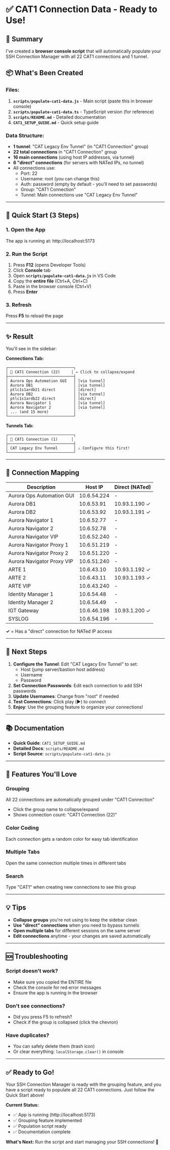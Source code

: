 # ✅ CAT1 Connection Data - Ready to Use!

## 🎯 Summary

I've created a **browser console script** that will automatically populate your SSH Connection Manager with all 22 CAT1 connections and 1 tunnel.

## 📦 What's Been Created

### Files:
1. **`scripts/populate-cat1-data.js`** - Main script (paste this in browser console)
2. **`scripts/populate-cat1-data.ts`** - TypeScript version (for reference)
3. **`scripts/README.md`** - Detailed documentation
4. **`CAT1_SETUP_GUIDE.md`** - Quick setup guide

### Data Structure:
- **1 tunnel**: "CAT Legacy Env Tunnel" (in "CAT1 Connection" group)
- **22 total connections** in "CAT1 Connection" group
- **16 main connections** (using host IP addresses, via tunnel)
- **6 "direct" connections** (for servers with NATed IPs, no tunnel)
- All connections use:
  - Port: 22
  - Username: root (you can change this)
  - Auth: password (empty by default - you'll need to set passwords)
  - Group: "CAT1 Connection"
  - Tunnel: Main connections use "CAT Legacy Env Tunnel"

---

## 🚀 Quick Start (3 Steps)

### 1. Open the App
The app is running at: http://localhost:5173

### 2. Run the Script
1. Press **F12** (opens Developer Tools)
2. Click **Console** tab
3. Open **`scripts/populate-cat1-data.js`** in VS Code
4. Copy the **entire file** (Ctrl+A, Ctrl+C)
5. Paste in the browser console (Ctrl+V)
6. Press **Enter**

### 3. Refresh
Press **F5** to reload the page

---

## ✨ Result

You'll see in the sidebar:

**Connections Tab:**
```
┌─────────────────────────────┐
│ 📁 CAT1 Connection (22)     │ ← Click to collapse/expand
├─────────────────────────────┤
│ Aurora Ops Automation GUI   │ [via tunnel]
│ Aurora DB1                  │ [via tunnel]
│ ptlc1s1ardb21 direct        │ [direct]
│ Aurora DB2                  │ [via tunnel]
│ ptlc1s1ardb22 direct        │ [direct]
│ Aurora Navigator 1          │ [via tunnel]
│ Aurora Navigator 2          │ [via tunnel]
│ ... (and 15 more)           │
└─────────────────────────────┘
```

**Tunnels Tab:**
```
┌─────────────────────────────┐
│ 📁 CAT1 Connection (1)      │
├─────────────────────────────┤
│ CAT Legacy Env Tunnel       │ ⚠️ Configure this first!
└─────────────────────────────┘
```

---

## 🔑 Connection Mapping

| Description | Host IP | Direct (NATed) |
|-------------|---------|----------------|
| Aurora Ops Automation GUI | 10.6.54.224 | - |
| Aurora DB1 | 10.6.53.91 | 10.93.1.190 ✓ |
| Aurora DB2 | 10.6.53.92 | 10.93.1.191 ✓ |
| Aurora Navigator 1 | 10.6.52.77 | - |
| Aurora Navigator 2 | 10.6.52.78 | - |
| Aurora Navigator VIP | 10.6.52.240 | - |
| Aurora Navigator Proxy 1 | 10.6.51.219 | - |
| Aurora Navigator Proxy 2 | 10.6.51.220 | - |
| Aurora Navigator Proxy VIP | 10.6.51.240 | - |
| ARTE 1 | 10.6.43.10 | 10.93.1.192 ✓ |
| ARTE 2 | 10.6.43.11 | 10.93.1.193 ✓ |
| ARTE VIP | 10.6.43.240 | - |
| Identity Manager 1 | 10.6.54.48 | - |
| Identity Manager 2 | 10.6.54.49 | - |
| IGT Gateway | 10.6.46.198 | 10.93.1.200 ✓ |
| SYSLOG | 10.6.54.196 | - |

**✓** = Has a "direct" connection for NATed IP access

---

## 📝 Next Steps

1. **Configure the Tunnel**: Edit "CAT Legacy Env Tunnel" to set:
   - Host (jump server/bastion host address)
   - Username
   - Password
2. **Set Connection Passwords**: Edit each connection to add SSH passwords
3. **Update Usernames**: Change from "root" if needed
4. **Test Connections**: Click play (▶️) to connect
5. **Enjoy**: Use the grouping feature to organize your connections!

---

## 📚 Documentation

- **Quick Guide**: `CAT1_SETUP_GUIDE.md`
- **Detailed Docs**: `scripts/README.md`
- **Script Source**: `scripts/populate-cat1-data.js`

---

## 🎉 Features You'll Love

### Grouping
All 22 connections are automatically grouped under "CAT1 Connection"
- Click the group name to collapse/expand
- Shows connection count: "CAT1 Connection (22)"

### Color Coding
Each connection gets a random color for easy tab identification

### Multiple Tabs
Open the same connection multiple times in different tabs

### Search
Type "CAT1" when creating new connections to see this group

---

## 💡 Tips

- **Collapse groups** you're not using to keep the sidebar clean
- **Use "direct" connections** when you need to bypass tunnels
- **Open multiple tabs** for different sessions on the same server
- **Edit connections** anytime - your changes are saved automatically

---

## 🆘 Troubleshooting

### Script doesn't work?
- Make sure you copied the ENTIRE file
- Check the console for red error messages
- Ensure the app is running in the browser

### Don't see connections?
- Did you press F5 to refresh?
- Check if the group is collapsed (click the chevron)

### Have duplicates?
- You can safely delete them (trash icon)
- Or clear everything: `localStorage.clear()` in console

---

## ✅ Ready to Go!

Your SSH Connection Manager is ready with the grouping feature, and you have a script ready to populate all 22 CAT1 connections. Just follow the Quick Start above!

**Current Status:**
- ✅ App is running (http://localhost:5173)
- ✅ Grouping feature implemented
- ✅ Population script ready
- ✅ Documentation complete

**What's Next:**
Run the script and start managing your SSH connections! 🚀

